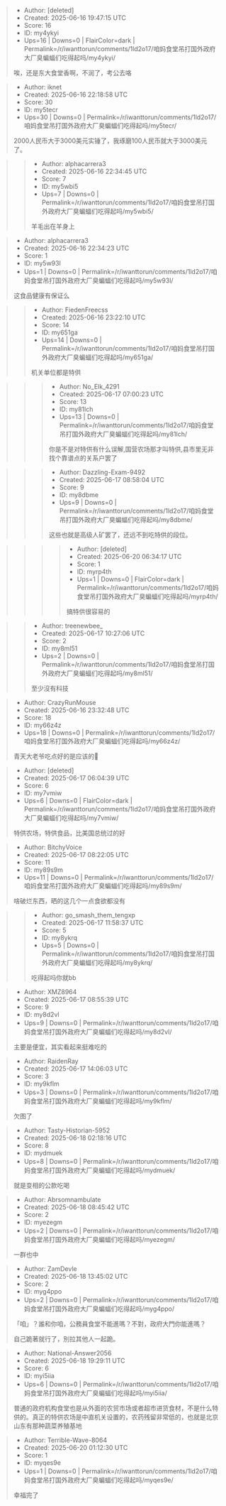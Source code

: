 > - Author: [deleted]
> - Created: 2025-06-16 19:47:15 UTC
> - Score: 16
> - ID: my4ykyi
> - Ups=16 | Downs=0 | FlairColor=dark | Permalink=/r/iwanttorun/comments/1ld2o17/咱妈食堂吊打国外政府大厂臭蝙蝠们吃得起吗/my4ykyi/
>
> 唉，还是东大食堂香啊，不润了，考公去咯

> - Author: iknet
> - Created: 2025-06-16 22:18:58 UTC
> - Score: 30
> - ID: my5tecr
> - Ups=30 | Downs=0 | Permalink=/r/iwanttorun/comments/1ld2o17/咱妈食堂吊打国外政府大厂臭蝙蝠们吃得起吗/my5tecr/
>
> 2000人民币大于3000美元实锤了，我琢磨100人民币就大于3000美元了。

>> - Author: alphacarrera3
>> - Created: 2025-06-16 22:34:45 UTC
>> - Score: 7
>> - ID: my5wbi5
>> - Ups=7 | Downs=0 | Permalink=/r/iwanttorun/comments/1ld2o17/咱妈食堂吊打国外政府大厂臭蝙蝠们吃得起吗/my5wbi5/
>>
>> 羊毛出在羊身上

> - Author: alphacarrera3
> - Created: 2025-06-16 22:34:23 UTC
> - Score: 1
> - ID: my5w93l
> - Ups=1 | Downs=0 | Permalink=/r/iwanttorun/comments/1ld2o17/咱妈食堂吊打国外政府大厂臭蝙蝠们吃得起吗/my5w93l/
>
> 这食品健康有保证么

>> - Author: FiedenFreecss
>> - Created: 2025-06-16 23:22:10 UTC
>> - Score: 14
>> - ID: my651ga
>> - Ups=14 | Downs=0 | Permalink=/r/iwanttorun/comments/1ld2o17/咱妈食堂吊打国外政府大厂臭蝙蝠们吃得起吗/my651ga/
>>
>> 机关单位都是特供

>>> - Author: No_Elk_4291
>>> - Created: 2025-06-17 07:00:23 UTC
>>> - Score: 13
>>> - ID: my81lch
>>> - Ups=13 | Downs=0 | Permalink=/r/iwanttorun/comments/1ld2o17/咱妈食堂吊打国外政府大厂臭蝙蝠们吃得起吗/my81lch/
>>>
>>> 你是不是对特供有什么误解,国营农场那才叫特供,县市里无非找个靠谱点的关系户罢了

>>> - Author: Dazzling-Exam-9492
>>> - Created: 2025-06-17 08:58:04 UTC
>>> - Score: 9
>>> - ID: my8dbme
>>> - Ups=9 | Downs=0 | Permalink=/r/iwanttorun/comments/1ld2o17/咱妈食堂吊打国外政府大厂臭蝙蝠们吃得起吗/my8dbme/
>>>
>>> 这些也就是高级人矿罢了，还远不到吃特供的段位。

>>>> - Author: [deleted]
>>>> - Created: 2025-06-20 06:34:17 UTC
>>>> - Score: 1
>>>> - ID: myrp4th
>>>> - Ups=1 | Downs=0 | FlairColor=dark | Permalink=/r/iwanttorun/comments/1ld2o17/咱妈食堂吊打国外政府大厂臭蝙蝠们吃得起吗/myrp4th/
>>>>
>>>> 搞特供很容易的

>> - Author: treenewbee_
>> - Created: 2025-06-17 10:27:06 UTC
>> - Score: 2
>> - ID: my8ml51
>> - Ups=2 | Downs=0 | Permalink=/r/iwanttorun/comments/1ld2o17/咱妈食堂吊打国外政府大厂臭蝙蝠们吃得起吗/my8ml51/
>>
>> 至少沒有科技

> - Author: CrazyRunMouse
> - Created: 2025-06-16 23:32:48 UTC
> - Score: 18
> - ID: my66z4z
> - Ups=18 | Downs=0 | Permalink=/r/iwanttorun/comments/1ld2o17/咱妈食堂吊打国外政府大厂臭蝙蝠们吃得起吗/my66z4z/
>
> 青天大老爷吃点好的是应该的🥲

> - Author: [deleted]
> - Created: 2025-06-17 06:04:39 UTC
> - Score: 6
> - ID: my7vmiw
> - Ups=6 | Downs=0 | FlairColor=dark | Permalink=/r/iwanttorun/comments/1ld2o17/咱妈食堂吊打国外政府大厂臭蝙蝠们吃得起吗/my7vmiw/
>
> 特供农场，特供食品，比美国总统过的好

> - Author: BitchyVoice
> - Created: 2025-06-17 08:22:05 UTC
> - Score: 11
> - ID: my89s9m
> - Ups=11 | Downs=0 | Permalink=/r/iwanttorun/comments/1ld2o17/咱妈食堂吊打国外政府大厂臭蝙蝠们吃得起吗/my89s9m/
>
> 啥破烂东西，晒的这几个一点食欲都没有

>> - Author: go_smash_them_tengxp
>> - Created: 2025-06-17 11:58:37 UTC
>> - Score: 5
>> - ID: my8ykrq
>> - Ups=5 | Downs=0 | Permalink=/r/iwanttorun/comments/1ld2o17/咱妈食堂吊打国外政府大厂臭蝙蝠们吃得起吗/my8ykrq/
>>
>> 吃得起吗你就bb

> - Author: XMZ8964
> - Created: 2025-06-17 08:55:39 UTC
> - Score: 9
> - ID: my8d2vl
> - Ups=9 | Downs=0 | Permalink=/r/iwanttorun/comments/1ld2o17/咱妈食堂吊打国外政府大厂臭蝙蝠们吃得起吗/my8d2vl/
>
> 主要是便宜，其实看起来挺难吃的

> - Author: RaidenRay
> - Created: 2025-06-17 14:06:03 UTC
> - Score: 3
> - ID: my9kflm
> - Ups=3 | Downs=0 | Permalink=/r/iwanttorun/comments/1ld2o17/咱妈食堂吊打国外政府大厂臭蝙蝠们吃得起吗/my9kflm/
>
> 欠图了

> - Author: Tasty-Historian-5952
> - Created: 2025-06-18 02:18:16 UTC
> - Score: 8
> - ID: mydmuek
> - Ups=8 | Downs=0 | Permalink=/r/iwanttorun/comments/1ld2o17/咱妈食堂吊打国外政府大厂臭蝙蝠们吃得起吗/mydmuek/
>
> 就是变相的公款吃喝

> - Author: Abrsomnambulate
> - Created: 2025-06-18 08:45:42 UTC
> - Score: 2
> - ID: myezegm
> - Ups=2 | Downs=0 | Permalink=/r/iwanttorun/comments/1ld2o17/咱妈食堂吊打国外政府大厂臭蝙蝠们吃得起吗/myezegm/
>
> 一群也中

> - Author: ZamDevle
> - Created: 2025-06-18 13:45:02 UTC
> - Score: 2
> - ID: myg4ppo
> - Ups=2 | Downs=0 | Permalink=/r/iwanttorun/comments/1ld2o17/咱妈食堂吊打国外政府大厂臭蝙蝠们吃得起吗/myg4ppo/
>
> 「咱」？誰和你咱，公務員食堂不能進嗎？不對，政府大門你能進嗎？
> 
> 
> 自己跪著就行了，別拉其他人一起跪。

> - Author: National-Answer2056
> - Created: 2025-06-18 19:29:11 UTC
> - Score: 6
> - ID: myi5iia
> - Ups=6 | Downs=0 | Permalink=/r/iwanttorun/comments/1ld2o17/咱妈食堂吊打国外政府大厂臭蝙蝠们吃得起吗/myi5iia/
>
> 普通的政府机构食堂也是从外面的农贸市场或者超市进货食材，不是什么特供的。真正的特供农场是中直机关设置的，农药残留非常低的，也就是北京山东有那种蔬菜养殖基地

> - Author: Terrible-Wave-8064
> - Created: 2025-06-20 01:12:30 UTC
> - Score: 1
> - ID: myqes9e
> - Ups=1 | Downs=0 | Permalink=/r/iwanttorun/comments/1ld2o17/咱妈食堂吊打国外政府大厂臭蝙蝠们吃得起吗/myqes9e/
>
> 幸福完了
